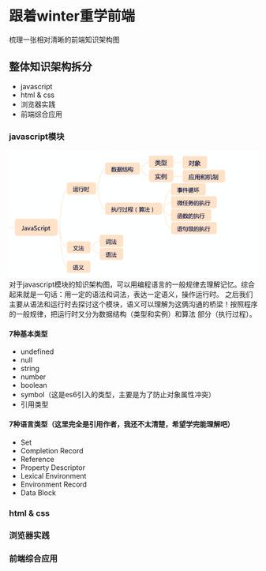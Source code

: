 # 跟着winter重学前端
梳理一张相对清晰的前端知识架构图
## 整体知识架构拆分
*   javascript
*   html & css
*   浏览器实践
*   前端综合应用
### javascript模块
![javascript知识架构图](/images/front-end/1.png)  
对于javascript模块的知识架构图，可以用编程语言的一般规律去理解记忆。综合起来就是一句话：用一定的语法和词法，表达一定语义，操作运行时。
之后我们主要从语法和运行时去探讨这个模块，语义可以理解为这俩沟通的桥梁！按照程序的一般规律，把运行时又分为数据结构（类型和实例）和算法
部分（执行过程）。
#### 7种基本类型
* undefined
* null
* string
* number
* boolean
* symbol（这是es6引入的类型，主要是为了防止对象属性冲突）
* 引用类型
#### 7种语言类型（这里完全是引用作者，我还不太清楚，希望学完能理解吧）
 * Set
 * Completion Record
 * Reference
 * Property Descriptor
 * Lexical Environment
 * Environment Record
 * Data Block
### html & css
### 浏览器实践
### 前端综合应用